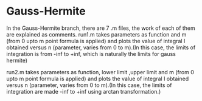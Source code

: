 # Gauss-Hermite

In the Gauss-Hermite branch, there are 7 .m files, the work of each of them are explained as comments.
run1.m takes parameters as function and m (from 0 upto m point formula is applied) and plots the value of integral I 
obtained versus n (parameter, varies from 0 to m).(In this case, the limits of integration is from -inf to +inf, which is naturally the limits for gauss hermite)

run2.m takes parameters as function, lower limit ,upper limit and m (from 0 upto m point formula is applied) and plots the value of integral I 
obtained versus n (parameter, varies from 0 to m).(In this case, the limits of integration are made -inf to +inf using arctan transformation.)

